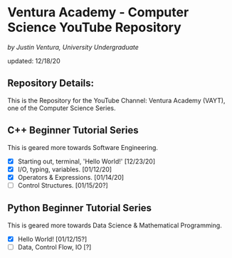 # Ventura Academy - Computer Science YouTube Repository

*by Justin Ventura, University Undergraduate*

updated: 12/18/20

## Repository Details:

This is the Repository for the YouTube Channel: Ventura Academy (VAYT), one of the Computer Science Series.  

## C++ Beginner Tutorial Series

This is geared more towards Software Engineering.

- [x] Starting out, terminal, 'Hello World!' [12/23/20]
- [x] I/O, typing, variables. [01/12/20]
- [x] Operators & Expressions. [01/14/20]
- [ ] Control Structures. [01/15/20?]

## Python Beginner Tutorial Series

This is geared more towards Data Science & Mathematical Programming.

- [x] Hello World! [01/12/15?]
- [ ] Data, Control Flow, IO [?]
